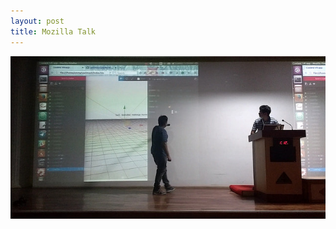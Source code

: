```yaml
---
layout: post
title: Mozilla Talk
---
```

![alt text](https://github.com/Bornfromashes/Aframe-talk/blob/gh-pages/img/gallery/c.jpg "MOZ-AIT")
